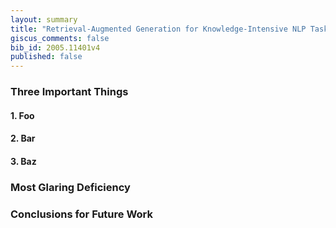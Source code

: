 ```yaml
---
layout: summary
title: "Retrieval-Augmented Generation for Knowledge-Intensive NLP Tasks"
giscus_comments: false
bib_id: 2005.11401v4
published: false
---
```


### Three Important Things

#### 1. Foo

#### 2. Bar

#### 3. Baz

### Most Glaring Deficiency

### Conclusions for Future Work
